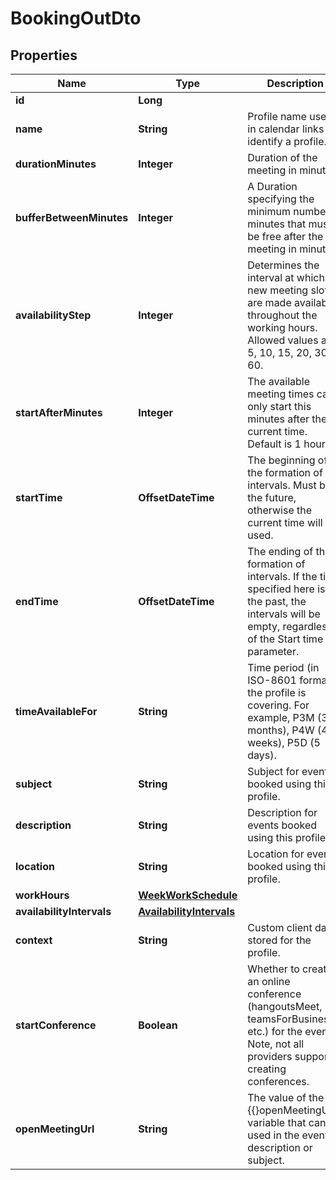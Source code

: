 

# BookingOutDto


## Properties

| Name | Type | Description | Notes |
|------------ | ------------- | ------------- | -------------|
|**id** | **Long** |  |  [optional] |
|**name** | **String** | Profile name used in calendar links to identify a profile. |  [optional] |
|**durationMinutes** | **Integer** | Duration of the meeting in minutes. |  [optional] |
|**bufferBetweenMinutes** | **Integer** | A Duration specifying the minimum number of minutes that must be free after the meeting in minutes. |  [optional] |
|**availabilityStep** | **Integer** | Determines the interval at which new meeting slots are made available throughout the working hours. Allowed values are 5, 10, 15, 20, 30, 60. |  [optional] |
|**startAfterMinutes** | **Integer** | The available meeting times can only start this minutes after the current time. Default is 1 hour. |  [optional] |
|**startTime** | **OffsetDateTime** | The beginning of the formation of intervals. Must be in the future, otherwise the current time will be used. |  [optional] |
|**endTime** | **OffsetDateTime** | The ending of the formation of intervals. If the time specified here is in the past, the intervals will be empty, regardless of the Start time parameter. |  [optional] |
|**timeAvailableFor** | **String** | Time period (in ISO-8601 format) the profile is covering. For example, P3M (3 months), P4W (4 weeks), P5D (5 days). |  [optional] |
|**subject** | **String** | Subject for events booked using this profile. |  [optional] |
|**description** | **String** | Description for events booked using this profile. |  [optional] |
|**location** | **String** | Location for events booked using this profile. |  [optional] |
|**workHours** | [**WeekWorkSchedule**](WeekWorkSchedule.md) |  |  [optional] |
|**availabilityIntervals** | [**AvailabilityIntervals**](AvailabilityIntervals.md) |  |  [optional] |
|**context** | **String** | Custom client data stored for the profile. |  [optional] |
|**startConference** | **Boolean** | Whether to create an online conference (hangoutsMeet, teamsForBusiness, etc.) for the event. Note, not all providers support creating conferences. |  [optional] |
|**openMeetingUrl** | **String** | The value of the {{}openMeetingUrl}} variable that can be used in the event description or subject. |  [optional] |




